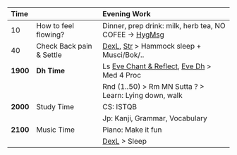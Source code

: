 | Time     |    | Evening Work                                                              |
| :------- | :--| :------------------------------------------------------------------------ |
| 10 | How to feel flowing? | Dinner, prep drink: milk, herb tea, NO COFEE -> [HygMsg](https://github.com/ThanhNguyen24590/Process/blob/main/Body/HygMsg.md)                        |
| 40   | Check Back pain & Settle | [DexL](https://github.com/ThanhNguyen24590/Process/blob/main/Body/DexL.md), [Str](https://github.com/ThanhNguyen24590/Process/blob/main/Body/Str.md) > Hammock sleep + Musci/Bok/.. |
| **1900** | **Dh Time** | Ls [Eve Chant & Reflect](https://www.dhammatalks.org/chant_index.html), [Eve Dh](https://www.dhammatalks.org/audio/evening/) > Med 4 Proc|
|          |  | Rnd (1..50) > Rm MN Sutta ? > Learn: Lying down, walk                     |
| **2000** | Study Time | CS: ISTQB                                                                 |
|          |  | Jp: Kanji, Grammar, Vocabulary                                                                   |
| **2100** | Music Time | Piano: Make it fun                                                        |
|          |    | [DexL](https://github.com/ThanhNguyen24590/Process/blob/main/Body/DexL.md) > Sleep |




